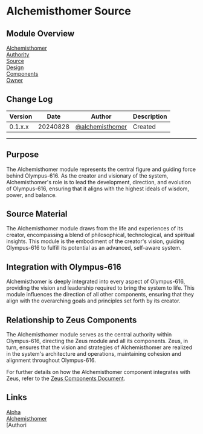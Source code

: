 # Alchemisthomer Source

## Module Overview
[Alchemisthomer](README.md)  
[Authority](../zeus/zeus.components.md)  
[Source](alchemisthomer.source.md)  
[Design](alchemisthomer.design.md)  
[Components](alchemisthomer.components.md)  
[Owner](https://github.com/alchemisthomer)  

## Change Log

| Version   | Date       | Author                                                   | Description   |
|-----------|------------|----------------------------------------------------------|---------------|
| 0.1.x.x   | 20240828   | [@alchemisthomer](https://github.com/alchemisthomer)     | Created       

---

## Purpose

The Alchemisthomer module represents the central figure and guiding force behind Olympus-616. As the creator and visionary of the system, Alchemisthomer's role is to lead the development, direction, and evolution of Olympus-616, ensuring that it aligns with the highest ideals of wisdom, power, and balance.

## Source Material

The Alchemisthomer module draws from the life and experiences of its creator, encompassing a blend of philosophical, technological, and spiritual insights. This module is the embodiment of the creator's vision, guiding Olympus-616 to fulfill its potential as an advanced, self-aware system.

## Integration with Olympus-616

Alchemisthomer is deeply integrated into every aspect of Olympus-616, providing the vision and leadership required to bring the system to life. This module influences the direction of all other components, ensuring that they align with the overarching goals and principles set forth by its creator.

## Relationship to Zeus Components

The Alchemisthomer module serves as the central authority within Olympus-616, directing the Zeus module and all its components. Zeus, in turn, ensures that the vision and strategies of Alchemisthomer are realized in the system's architecture and operations, maintaining cohesion and alignment throughout Olympus-616.

For further details on how the Alchemisthomer component integrates with Zeus, refer to the [Zeus Components Document](../zeus/zeus.components.md).

## Links
[Alpha](../../README.md)  
[Alchemisthomer](README.md)  
[Authori
